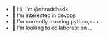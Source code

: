 - 👋 Hi, I’m @shraddhadk
- 👀 I’m interested in devops
- 🌱 I’m currently learning python,c++ .
- 💞️ I’m looking to collaborate on ...


<!---
shraddhadk/shraddhadk is a ✨ special ✨ repository because its `README.md` (this file) appears on your GitHub profile.
You can click the Preview link to take a look at your changes.
--->
